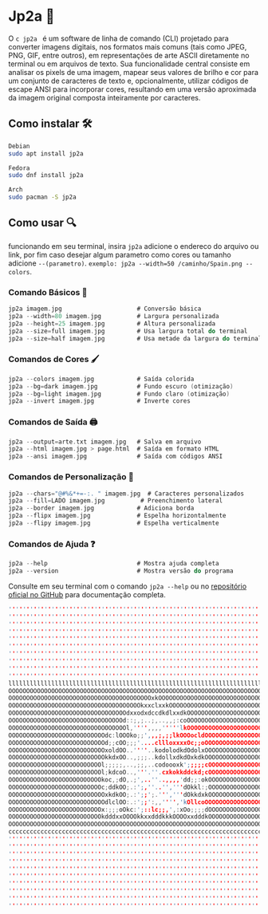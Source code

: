 # Jp2a 🎨

O ```c jp2a ``` é um software de linha de comando (CLI) projetado para converter imagens digitais, nos formatos mais comuns (tais como JPEG, PNG, GIF, entre outros), em representações de arte ASCII diretamente no terminal ou em arquivos de texto. Sua funcionalidade central consiste em analisar os pixels de uma imagem, mapear seus valores de brilho e cor para um conjunto de caracteres de texto e, opcionalmente, utilizar códigos de escape ANSI para incorporar cores, resultando em uma versão aproximada da imagem original composta inteiramente por caracteres.

## Como instalar 🛠

```bash
Debian
sudo apt install jp2a
```
```bash
Fedora
sudo dnf install jp2a
```
```bash
Arch
sudo pacman -S jp2a
```
## Como usar 🔍

funcionando em seu terminal, insira ``` jp2a ``` adicione o endereco do arquivo ou link, por fim caso desejar algum parametro como cores ou tamanho adicione ``` --(parametro) ```.
``` exemplo: jp2a --width=50 /caminho/Spain.png --colors ```.

### Comando Básicos 🧰
```c
jp2a imagem.jpg                     # Conversão básica
jp2a --width=80 imagem.jpg          # Largura personalizada
jp2a --height=25 imagem.jpg         # Altura personalizada
jp2a --size=full imagem.jpg         # Usa largura total do terminal
jp2a --size=half imagem.jpg         # Usa metade da largura do terminal
```
### Comandos de Cores 🖌️
```c
jp2a --colors imagem.jpg            # Saída colorida
jp2a --bg=dark imagem.jpg           # Fundo escuro (otimização)
jp2a --bg=light imagem.jpg          # Fundo claro (otimização)
jp2a --invert imagem.jpg            # Inverte cores
```
### Comandos de Saída 🖨️
```c
jp2a --output=arte.txt imagem.jpg   # Salva em arquivo
jp2a --html imagem.jpg > page.html  # Saída em formato HTML
jp2a --ansi imagem.jpg              # Saída com códigos ANSI
```
### Comandos de Personalização 🧩
```c
jp2a --chars="@#%&*+=-:. " imagem.jpg  # Caracteres personalizados
jp2a --fill=LADO imagem.jpg          # Preenchimento lateral
jp2a --border imagem.jpg            # Adiciona borda
jp2a --flipx imagem.jpg             # Espelha horizontalmente
jp2a --flipy imagem.jpg             # Espelha verticalmente
```
### Comandos de Ajuda ❓
```c
jp2a --help                         # Mostra ajuda completa
jp2a --version                      # Mostra versão do programa
```


Consulte em seu terminal com o comando ``` jp2a --help ``` ou no <a href="https://github.com/cslarsen/jp2a">repositório oficial no GitHub</a> para documentação completa.


```c
'''''''''''''''''''''''''''''''''''''''''''''''''''''''''''''''''''''''''''''''''''''''''''''''''''''''''''''''''''''''''''
'''''''''''''''''''''''''''''''''''''''''''''''''''''''''''''''''''''''''''''''''''''''''''''''''''''''''''''''''''''''''''
'''''''''''''''''''''''''''''''''''''''''''''''''''''''''''''''''''''''''''''''''''''''''''''''''''''''''''''''''''''''''''
'''''''''''''''''''''''''''''''''''''''''''''''''''''''''''''''''''''''''''''''''''''''''''''''''''''''''''''''''''''''''''
'''''''''''''''''''''''''''''''''''''''''''''''''''''''''''''''''''''''''''''''''''''''''''''''''''''''''''''''''''''''''''
'''''''''''''''''''''''''''''''''''''''''''''''''''''''''''''''''''''''''''''''''''''''''''''''''''''''''''''''''''''''''''
'''''''''''''''''''''''''''''''''''''''''''''''''''''''''''''''''''''''''''''''''''''''''''''''''''''''''''''''''''''''''''
'''''''''''''''''''''''''''''''''''''''''''''''''''''''''''''''''''''''''''''''''''''''''''''''''''''''''''''''''''''''''''
'''''''''''''''''''''''''''''''''''''''''''''''''''''''''''''''''''''''''''''''''''''''''''''''''''''''''''''''''''''''''''
'''''''''''''''''''''''''''''''''''''''''''''''''''''''''''''''''''''''''''''''''''''''''''''''''''''''''''''''''''''''''''
lllllllllllllllllllllllllllllllllllllllllllllllllllllllllllllllllllllllllllllllllllllllllllllllllllllllllllllllllllllllllll
OOOOOOOOOOOOOOOOOOOOOOOOOOOOOOOOOOOOOOOOOOOOOOOOOOOOOOOOOOOOOOOOOOOOOOOOOOOOOOOOOOOOOOOOOOOOOOOOOOOOOOOOOOOOOOOOOOOOOOOOOOO
OOOOOOOOOOOOOOOOOOOOOOOOOOOOOOOOOOOOOOOOxkOOOOOOOOOOOOOOOOOOOOOOOOOOOOOOOOOOOOOOOOOOOOOOOOOOOOOOOOOOOOOOOOOOOOOOOOOOOOOOOOO
OOOOOOOOOOOOOOOOOOOOOOOOOOOOOOOOOOOOOkxxclxxkOOOOOOOOOOOOOOOOOOOOOOOOOOOOOOOOOOOOOOOOOOOOOOOOOOOOOOOOOOOOOOOOOOOOOOOOOOOOOO
OOOOOOOOOOOOOOOOOOOOOOOOOOOOOOOOOdxxodxdccdkdlxxdkOOOOOOOOOOOOOOOOOOOOOOOOOOOOOOOOOOOOOOOOOOOOOOOOOOOOOOOOOOOOOOOOOOOOOOOOO
OOOOOOOOOOOOOOOOOOOOOOOOOOOOOOOOd::;,;..;,..,,;:coOOOOOOOOOOOOOOOOOOOOOOOOOOOOOOOOOOOOOOOOOOOOOOOOOOOOOOOOOOOOOOOOOOOOOOOOO
OOOOOOOOOOOOOOOOOOOOOOOOOOOOOOOOOl,'''',,,,'''''lkOOOOOOOOOOOOOOOOOOOOOOOOOOOOOOOOOOOOOOOOOOOOOOOOOOOOOOOOOOOOOOOOOOOOOOOOO
OOOOOOOOOOOOOOOOOOOOOOOOOOOdc:lOOOko;;',,,;,;;lkOOOocldOOOOOOOOOOOOOOOOOOOOOOOOOOOOOOOOOOOOOOOOOOOOOOOOOOOOOOOOOOOOOOOOOOOO
OOOOOOOOOOOOOOOOOOOOOOOOOOOd;;cOO;;;'....cllloxxxxOc;;oOOOOOOOOOOOOOOOOOOOOOOOOOOOOOOOOOOOOOOOOOOOOOOOOOOOOOOOOOOOOOOOOOOOO
OOOOOOOOOOOOOOOOOOOOOOOOOOOxoldOO..''''..kodolodkdOdolxOOOOOOOOOOOOOOOOOOOOOOOOOOOOOOOOOOOOOOOOOOOOOOOOOOOOOOOOOOOOOOOOOOOO
OOOOOOOOOOOOOOOOOOOOOOOOOOOkkdxOO..,;;;..kdollxdkdOxkdkOOOOOOOOOOOOOOOOOOOOOOOOOOOOOOOOOOOOOOOOOOOOOOOOOOOOOOOOOOOOOOOOOOOO
OOOOOOOOOOOOOOOOOOOOOOOOOOl;;;;;,..,;;,..codoooxk';;;;;cOOOOOOOOOOOOOOOOOOOOOOOOOOOOOOOOOOOOOOOOOOOOOOOOOOOOOOOOOOOOOOOOOOO
OOOOOOOOOOOOOOOOOOOOOOOOOOl;kdcoO..,'''.''.cxkokkddckd;cOOOOOOOOOOOOOOOOOOOOOOOOOOOOOOOOOOOOOOOOOOOOOOOOOOOOOOOOOOOOOOOOOOO
OOOOOOOOOOOOOOOOOOOOOOOOOOkoc,;dO,.;',..''..,,,,'dd;;:okOOOOOOOOOOOOOOOOOOOOOOOOOOOOOOOOOOOOOOOOOOOOOOOOOOOOOOOOOOOOOOOOOOO
OOOOOOOOOOOOOOOOOOOOOOOOOOc;ddkOO;.:';,''..'','''dOkkl:;OOOOOOOOOOOOOOOOOOOOOOOOOOOOOOOOOOOOOOOOOOOOOOOOOOOOOOOOOOOOOOOOOOO
OOOOOOOOOOOOOOOOOOOOOOOOOOOxkdkOO;.:';;';.''','''dOkkdxkOOOOOOOOOOOOOOOOOOOOOOOOOOOOOOOOOOOOOOOOOOOOOOOOOOOOOOOOOOOOOOOOOOO
OOOOOOOOOOOOOOOOOOOOOOOOOOOdlclOO:.:';;':,,'''','kOllcoOOOOOOOOOOOOOOOOOOOOOOOOOOOOOOOOOOOOOOOOOOOOOOOOOOOOOOOOOOOOOOOOOOOO
OOOOOOOOOOOOOOOOOOOOOOOOOOx:;;;oOkc:';::lc;;,',:xOo;;;;dOOOOOOOOOOOOOOOOOOOOOOOOOOOOOOOOOOOOOOOOOOOOOOOOOOOOOOOOOOOOOOOOOOO
OOOOOOOOOOOOOOOOOOOOOOOOOOkdddxxOOOOkkxxdddkkkOOOOxxdddkOOOOOOOOOOOOOOOOOOOOOOOOOOOOOOOOOOOOOOOOOOOOOOOOOOOOOOOOOOOOOOOOOOO
OOOOOOOOOOOOOOOOOOOOOOOOOOOOOOOOOOOOOOOOOOOOOOOOOOOOOOOOOOOOOOOOOOOOOOOOOOOOOOOOOOOOOOOOOOOOOOOOOOOOOOOOOOOOOOOOOOOOOOOOOOO
ccccccccccccccccccccccccccccccccccccccccccccccccccccccccccccccccccccccccccccccccccccccccccccccccccccccccccccccccccccccccccc
'''''''''''''''''''''''''''''''''''''''''''''''''''''''''''''''''''''''''''''''''''''''''''''''''''''''''''''''''''''''''''
'''''''''''''''''''''''''''''''''''''''''''''''''''''''''''''''''''''''''''''''''''''''''''''''''''''''''''''''''''''''''''
'''''''''''''''''''''''''''''''''''''''''''''''''''''''''''''''''''''''''''''''''''''''''''''''''''''''''''''''''''''''''''
'''''''''''''''''''''''''''''''''''''''''''''''''''''''''''''''''''''''''''''''''''''''''''''''''''''''''''''''''''''''''''
'''''''''''''''''''''''''''''''''''''''''''''''''''''''''''''''''''''''''''''''''''''''''''''''''''''''''''''''''''''''''''
'''''''''''''''''''''''''''''''''''''''''''''''''''''''''''''''''''''''''''''''''''''''''''''''''''''''''''''''''''''''''''
'''''''''''''''''''''''''''''''''''''''''''''''''''''''''''''''''''''''''''''''''''''''''''''''''''''''''''''''''''''''''''
'''''''''''''''''''''''''''''''''''''''''''''''''''''''''''''''''''''''''''''''''''''''''''''''''''''''''''''''''''''''''''
'''''''''''''''''''''''''''''''''''''''''''''''''''''''''''''''''''''''''''''''''''''''''''''''''''''''''''''''''''''''''''
'''''''''''''''''''''''''''''''''''''''''''''''''''''''''''''''''''''''''''''''''''''''''''''''''''''''''''''''''''''''''''
```